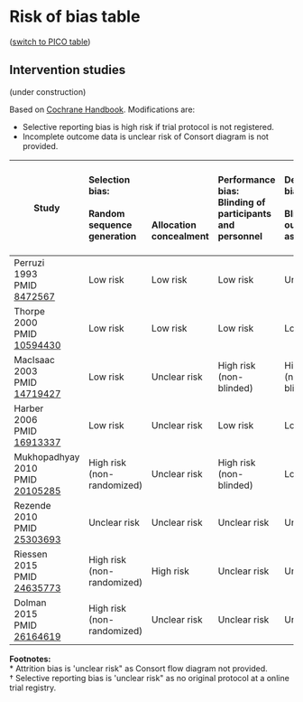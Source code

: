 # Risk of bias table
([switch to PICO table](pico-table.md))

## Intervention studies

(under construction)

Based on [Cochrane Handbook](http://handbook.cochrane.org/chapter_8/table_8_5_d_criteria_for_judging_risk_of_bias_in_the_risk_of.htm). Modifications are:
* Selective reporting bias is high risk if trial protocol is not registered.
* Incomplete outcome data is unclear risk of Consort diagram is not provided.

|  Study           | Selection bias:<br/><br/>Random sequence generation<br/>| <br/><br/><br/><br/>Allocation concealment|Performance bias:<br/>Blinding of participants and personnel|Detection bias:<br/><br/>Blinding of outcome assessment<br/>|Attrition bias:<br/><br/>Incomplete outcome data<br/>|Reporting bias:<br/><br/><br/>Selective reporting|Other biases:<br/><br/>E.g. imbalanced compliance , co-interventions, or other<br/>|
| ---------------------------------------------------|:---------|:---------|:--------------|:------------|:----------|:----------|:----------|
| Perruzi<br>1993<br>PMID [8472567](http://pubmed.gov/8472567)|Low risk |Low risk |Low risk |Unclear risk |Low risk |Low risk|Unclear risk|
| Thorpe<br>2000<br>PMID [10594430](http://pubmed.gov/10594430)|Low risk |Low risk |Low risk |Low risk |Low risk |Low risk| Unclear risk|
| MacIsaac<br>2003<br>PMID [14719427](http://pubmed.gov/14719427)|Low risk |Unclear risk |High risk (non-blinded) |High risk  (non-blinded)|Low risk|Low risk|Low risk|
| Harber<br>2006<br>PMID [16913337](http://pubmed.gov/16913337)|Low risk |Unclear risk |Low risk |Low risk |Low risk |Low risk|Low risk|
| Mukhopadhyay<br>2010<br>PMID [20105285](http://pubmed.gov/20105285)|High risk (non-randomized) |Unclear risk |High risk (non-blinded)|Low risk  |Unclear risk |Low risk|Low risk|
| Rezende<br>2010<br>PMID [25303693](http://pubmed.gov/25303693)|Unclear risk |Unclear risk |Unclear risk |Unclear risk |Unclear risk |Low risk|Low risk |
| Riessen<br>2015<br>PMID [24635773](http://pubmed.gov/24635773)|High risk (non-randomized)|High risk |Unclear risk |Unclear risk   |Unclear risk |Low risk|Low risk|
| Dolman<br>2015<br>PMID [26164619](http://pubmed.gov/26164619)|High risk (non-randomized)|Unclear risk |Unclear risk |Unclear risk   |Unclear risk |Low risk|Low risk|

**Footnotes:**<br>
\* Attrition bias is 'unclear risk" as Consort flow diagram not provided.<br>
† Selective reporting bias is 'unclear risk" as no original protocol at a online trial registry.
